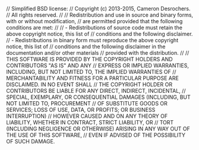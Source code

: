 // Simplified BSD license:
// Copyright (c) 2013-2015, Cameron Desrochers.
// All rights reserved.
//
// Redistribution and use in source and binary forms, with or without modification,
// are permitted provided that the following conditions are met:
//
// - Redistributions of source code must retain the above copyright notice, this list of
// conditions and the following disclaimer.
// - Redistributions in binary form must reproduce the above copyright notice, this list of
// conditions and the following disclaimer in the documentation and/or other materials
// provided with the distribution.
//
// THIS SOFTWARE IS PROVIDED BY THE COPYRIGHT HOLDERS AND CONTRIBUTORS "AS IS" AND ANY
// EXPRESS OR IMPLIED WARRANTIES, INCLUDING, BUT NOT LIMITED TO, THE IMPLIED WARRANTIES OF
// MERCHANTABILITY AND FITNESS FOR A PARTICULAR PURPOSE ARE DISCLAIMED. IN NO EVENT SHALL
// THE COPYRIGHT HOLDER OR CONTRIBUTORS BE LIABLE FOR ANY DIRECT, INDIRECT, INCIDENTAL,
// SPECIAL, EXEMPLARY, OR CONSEQUENTIAL DAMAGES (INCLUDING, BUT NOT LIMITED TO, PROCUREMENT
// OF SUBSTITUTE GOODS OR SERVICES; LOSS OF USE, DATA, OR PROFITS; OR BUSINESS INTERRUPTION)
// HOWEVER CAUSED AND ON ANY THEORY OF LIABILITY, WHETHER IN CONTRACT, STRICT LIABILITY, OR
// TORT (INCLUDING NEGLIGENCE OR OTHERWISE) ARISING IN ANY WAY OUT OF THE USE OF THIS SOFTWARE,
// EVEN IF ADVISED OF THE POSSIBILITY OF SUCH DAMAGE.
